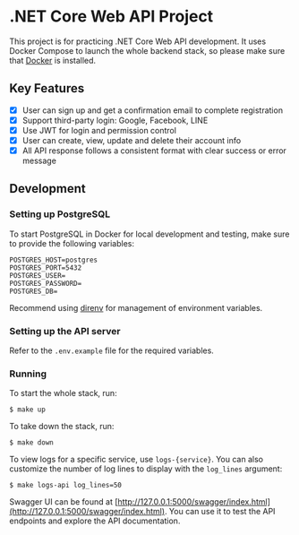 # .NET Core Web API Project

This project is for practicing .NET Core Web API development. It uses Docker Compose to launch the whole backend stack, so please make sure that [Docker](https://www.docker.com/) is installed.

## Key Features

- [x] User can sign up and get a confirmation email to complete registration
- [x] Support third-party login: Google, Facebook, LINE
- [x] Use JWT for login and permission control
- [x] User can create, view, update and delete their account info
- [x] All API response follows a consistent format with clear success or error message

## Development

### Setting up PostgreSQL

To start PostgreSQL in Docker for local development and testing, make sure to provide the following variables:

```
POSTGRES_HOST=postgres
POSTGRES_PORT=5432
POSTGRES_USER=
POSTGRES_PASSWORD=
POSTGRES_DB=
```

Recommend using [direnv](https://github.com/direnv/direnv) for management of environment variables.

### Setting up the API server

Refer to the `.env.example` file for the required variables.

### Running

To start the whole stack, run:
	
```
$ make up
```

To take down the stack, run:

```
$ make down
```

To view logs for a specific service, use `logs-{service}`. You can also customize the number of log lines to display with the `log_lines` argument:
	
```
$ make logs-api log_lines=50
```

Swagger UI can be found at [http://127.0.0.1:5000/swagger/index.html](http://127.0.0.1:5000/swagger/index.html). You can use it to test the API endpoints and explore the API documentation.
